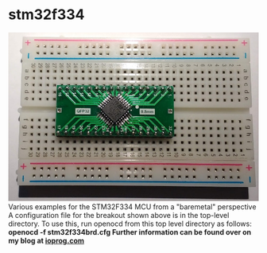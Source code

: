# stm32f334
<img src="stm32f334_breakout.jpeg"><br>
Various examples for the STM32F334 MCU from a "baremetal" perspective
A configuration file for the breakout shown above is in the top-level directory.
To use this, run openocd from this top level directory as follows:
<strong>openocd -f stm32f334brd.cfg<strong>
Further information can be found over on my blog at <a href=https://ioprog.com>ioprog.com</a> 
